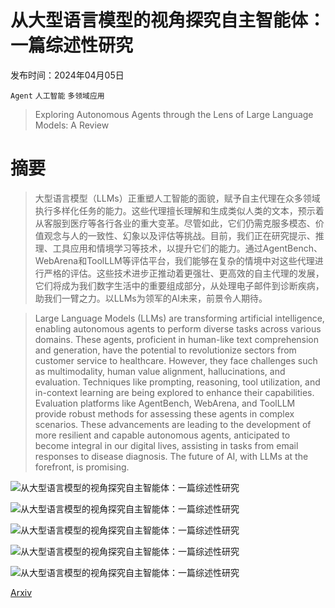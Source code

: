# 从大型语言模型的视角探究自主智能体：一篇综述性研究

发布时间：2024年04月05日

`Agent` `人工智能` `多领域应用`

> Exploring Autonomous Agents through the Lens of Large Language Models: A Review

# 摘要

> 大型语言模型（LLMs）正重塑人工智能的面貌，赋予自主代理在众多领域执行多样化任务的能力。这些代理擅长理解和生成类似人类的文本，预示着从客服到医疗等各行各业的重大变革。尽管如此，它们仍需克服多模态、价值观念与人的一致性、幻象以及评估等挑战。目前，我们正在研究提示、推理、工具应用和情境学习等技术，以提升它们的能力。通过AgentBench、WebArena和ToolLLM等评估平台，我们能够在复杂的情境中对这些代理进行严格的评估。这些技术进步正推动着更强壮、更高效的自主代理的发展，它们将成为我们数字生活中的重要组成部分，从处理电子邮件到诊断疾病，助我们一臂之力。以LLMs为领军的AI未来，前景令人期待。

> Large Language Models (LLMs) are transforming artificial intelligence, enabling autonomous agents to perform diverse tasks across various domains. These agents, proficient in human-like text comprehension and generation, have the potential to revolutionize sectors from customer service to healthcare. However, they face challenges such as multimodality, human value alignment, hallucinations, and evaluation. Techniques like prompting, reasoning, tool utilization, and in-context learning are being explored to enhance their capabilities. Evaluation platforms like AgentBench, WebArena, and ToolLLM provide robust methods for assessing these agents in complex scenarios. These advancements are leading to the development of more resilient and capable autonomous agents, anticipated to become integral in our digital lives, assisting in tasks from email responses to disease diagnosis. The future of AI, with LLMs at the forefront, is promising.

![从大型语言模型的视角探究自主智能体：一篇综述性研究](../../../paper_images/2404.04442/Transformer.jpg)

![从大型语言模型的视角探究自主智能体：一篇综述性研究](../../../paper_images/2404.04442/RLHFDPO.jpeg)

![从大型语言模型的视角探究自主智能体：一篇综述性研究](../../../paper_images/2404.04442/RAG.jpeg)

![从大型语言模型的视角探究自主智能体：一篇综述性研究](../../../paper_images/2404.04442/CodeGenerationVisuals.jpeg)

![从大型语言模型的视角探究自主智能体：一篇综述性研究](../../../paper_images/2404.04442/VQA.jpeg)

[Arxiv](https://arxiv.org/abs/2404.04442)